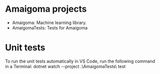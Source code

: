 # Amaigoma projects

* Amaigoma: Machine learning library.
* AmaigomaTests: Tests for Amaigoma

# Unit tests
To run the unit tests automatically in VS Code, run the following command in a Terminal: dotnet watch --project .\AmaigomaTests\ test
